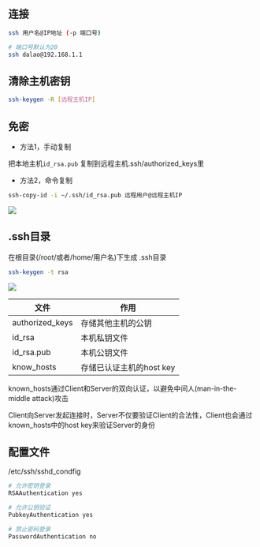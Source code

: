 <!--
 * @Description: 
 * @Version: 1.0
 * @Author: DaLao
 * @Email: dalao_li@163.com
 * @Date: 2021-03-14 13:31:07
 * @LastEditors: DaLao
 * @LastEditTime: 2021-12-29 21:33:45
-->

## 连接

```sh
ssh 用户名@IP地址 (-p 端口号)
```

```sh
# 端口号默认为20
ssh dalao@192.168.1.1
```

## 清除主机密钥

```sh
ssh-keygen -R [远程主机IP]
``` 

## 免密

- 方法1，手动复制

把本地主机`id_rsa.pub` 复制到远程主机.ssh/authorized_keys里

- 方法2，命令复制

```sh
ssh-copy-id -i ~/.ssh/id_rsa.pub 远程用户@远程主机IP
```

![](https://cdn.hurra.ltd/img/20211229213337.png)

## .ssh目录

在根目录(/root/或者/home/用户名)下生成 .ssh目录
```sh
ssh-keygen -t rsa
```

![](https://cdn.hurra.ltd/img/20210312104415.png)

| 文件            | 作用                     |
| --------------- | ------------------------ |
| authorized_keys | 存储其他主机的公钥       |
| id_rsa          | 本机私钥文件             |
| id_rsa.pub      | 本机公钥文件             |
| know_hosts      | 存储已认证主机的host key |

known_hosts通过Client和Server的双向认证，以避免中间人(man-in-the-middle attack)攻击

Client向Server发起连接时，Server不仅要验证Client的合法性，Client也会通过known_hosts中的host key来验证Server的身份


## 配置文件

/etc/ssh/sshd_condfig

```sh
# 允许密钥登录
RSAAuthentication yes

# 允许公钥验证 
PubkeyAuthentication yes

# 禁止密码登录
PasswordAuthentication no
```